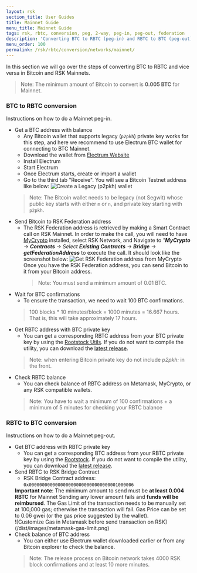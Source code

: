 ```yaml
---
layout: rsk
section_title: User Guides
title: Mainnet Guide
menu_title: Mainnet Guide
tags: rsk, rbtc, conversion, peg, 2-way, peg-in, peg-out, federation
description: 'Converting BTC to RBTC (peg-in) and RBTC to BTC (peg-out).'
menu_order: 100
permalink: /rsk/rbtc/conversion/networks/mainnet/
---
```


In this section we will go over the steps of converting BTC to RBTC and vice versa in Bitcoin and RSK Mainnets.

> Note: The minimum amount of Bitcoin to convert is **0.005 BTC** for Mainnet.

### BTC to RBTC conversion
Instructions on how to do a Mainnet peg-in.

[](#top "collapsible")
- Get a BTC address with balance
  - Any Bitcoin wallet that supports legacy (`p2pkh`) private key works for this step, and here we recommend to use Electrum BTC wallet for connecting to BTC Mainnet.
  - Download the wallet from [Electrum Website](https://bitzuma.com/posts/a-beginners-guide-to-the-electrum-bitcoin-wallet/)
  - Install Electrum
  - Start Electrum
  - Once Electrum starts, create or import a wallet
  - Go to the third tab "Receive". You will see a Bitcoin Testnet address like below:
  ![Create a Legacy (`p2pkh`) wallet](/dist/images/legacy-private-key.png)
  > Note: The Bitcoin wallet needs to be legacy (not Segwit)
  > whose public key starts with either `m` or `n`,
  > and private key starting with `p2pkh`.
- Send Bitcoin to RSK Federation address
  - The RSK Federation address is retrieved by making a Smart Contract call
    on RSK Mainnet. In order to make the call, you will need to have
    [MyCrypto](https://mycrypto.com/contracts/interact) installed,
    select RSK Network, and Navigate to
    _"**MyCrypto** -> **Contracts** -> Select **Existing Contracts** -> **Bridge** -> **getFederationAddress**_
    to execute the call.
    It should look like the screenshot below:
    ![Get RSK Federation address from MyCrypto](/dist/images/mycrypto-federation.png)
    Once you have the RSK Federation address, you can send Bitcoin to it from your Bitcoin address.
    >
    > Note: You must send a minimum amount of 0.01 BTC.
- Wait for BTC confirmations
  -  To ensure the transaction, we need to wait 100 BTC confirmations.
    > 100 blocks \* 10 minutes/block = 1000 minutes = 16.667 hours. That is, this will take approximately 17 hours.
- Get RBTC address with BTC private key
  -  You can get a corresponding RBTC address from your BTC private key by using the [Rootstock Utils](https://github.com/rsksmart/utils). If you do not want to compile the utility, you can download the [latest release](https://github.com/rsksmart/utils/releases/latest).
    > Note: when entering Bitcoin private key do not include _p2pkh:_ in the front.
- Check RBTC balance
  -  You can check balance of RBTC address on Metamask, MyCrypto,
    or any RSK compatible wallets.
    > Note: You have to wait a minimum of 100 confirmations +
    > a minimum of 5 minutes for checking your RBTC balance

### RBTC to BTC conversion

Instructions on how to do a Mainnet peg-out.

[](#top "collapsible")
- Get BTC address with RBTC private key
  -  You can get a corresponding BTC address from your RBTC private key by using the [Rootstock](https://github.com/rsksmart/utils). If you do not want to compile the utility, you can download the [latest release](https://github.com/rsksmart/utils/releases/latest).
- Send RBTC to RSK Bridge Contract
  -  RSK Bridge Contract address: `0x0000000000000000000000000000000001000006`
    <div class="fade alert alert-warning show">
      <strong>Important note</strong>:
      The minimum amount to send must be
      <strong>at least 0.004 RBTC</strong>
      for Mainnet
      Sending any lower amount fails and
      <strong>funds will be reimbursed</strong>.
      The Gas Limit of the transaction needs to be manually set at 100,000 gas;
      otherwise the transaction will fail.
      Gas Price can be set to 0.06 gwei
      (or the gas price suggested by the wallet).
    </div>
    ![Customize Gas in Metamask before send transaction on RSK](/dist/images/metamask-gas-limit.png)
- Check balance of BTC address
  -  You can either use Electrum wallet downloaded earlier or from any
    Bitcoin explorer to check the balance.
    > Note: The release process on Bitcoin network takes
    > 4000 RSK block confirmations and at least 10 more minutes.
